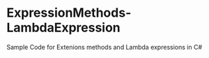 # ExpressionMethods-LambdaExpression
Sample Code for Extenions methods and Lambda expressions in C#
